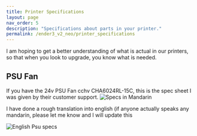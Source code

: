 ```yaml
---
title: Printer Specifications
layout: page
nav_order: 5
description: "Specifications about parts in your printer."
permalink: /ender3_v2_neo/printer_specifications
---
```

I am hoping to get a better understanding of what is actual in our printers, so that when you look to upgrade, you know what is needed.
## PSU Fan
If you have the 24v PSU Fan cchv CHA6024RL-15C, this is the spec sheet I was given by their customer support. 
![Specs in Mandarin](https://github.com/conway220/Ender-3-V2-Neo-Setup/blob/main/Printer_Part_Images/Fans/specs/mandarin_psu_specs.jpg)

I have done a rough translation into english (if anyone actually speaks any mandarin, please let me know and I will update this

![English Psu specs](https://github.com/conway220/Ender-3-V2-Neo-Setup/blob/main/Printer_Part_Images/Fans/specs/psu_fan_specs_english.PNG)